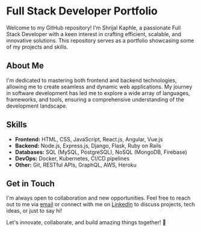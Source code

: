 # Full Stack Developer Portfolio

Welcome to my GitHub repository! I'm Shrijal Kaphle, a passionate Full Stack Developer with a keen interest in crafting efficient, scalable, and innovative solutions. This repository serves as a portfolio showcasing some of my projects and skills.

## About Me

I'm dedicated to mastering both frontend and backend technologies, allowing me to create seamless and dynamic web applications. My journey in software development has led me to explore a wide array of languages, frameworks, and tools, ensuring a comprehensive understanding of the development landscape.

## Skills

- **Frontend:** HTML, CSS, JavaScript, React.js, Angular, Vue.js
- **Backend:** Node.js, Express.js, Django, Flask, Ruby on Rails
- **Databases:** SQL (MySQL, PostgreSQL), NoSQL (MongoDB, Firebase)
- **DevOps:** Docker, Kubernetes, CI/CD pipelines
- **Other:** Git, RESTful APIs, GraphQL, AWS, Heroku

## Get in Touch

I'm always open to collaboration and new opportunities. Feel free to reach out to me via [email](mailto:your.email@example.com) or connect with me on [LinkedIn](https://www.linkedin.com/in/yourprofile) to discuss projects, tech ideas, or just to say hi!

Let's innovate, collaborate, and build amazing things together! 🚀

